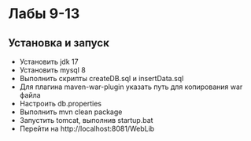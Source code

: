 # Лабы 9-13
## Установка и запуск
- Установить jdk 17
- Установить mysql 8
- Выполнить скрипты createDB.sql и insertData.sql
- Для плагина maven-war-plugin указать путь для копирования war файла
- Настроить db.properties
- Выполнить mvn clean package
- Запустить tomcat, выполнив startup.bat
- Перейти на http://localhost:8081/WebLib
